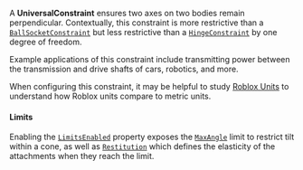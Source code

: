 A **UniversalConstraint** ensures two axes on two bodies remain perpendicular.
Contextually, this constraint is more restrictive than a
[`BallSocketConstraint`](https://create.roblox.com/docs/reference/engine/classes/BallSocketConstraint) but less restrictive than a
[`HingeConstraint`](https://create.roblox.com/docs/reference/engine/classes/HingeConstraint) by one degree of freedom.

Example applications of this constraint include transmitting power between the
transmission and drive shafts of cars, robotics, and more.

When configuring this constraint, it may be helpful to study
[Roblox Units](https://create.roblox.com/docs/physics/units) to understand how Roblox units
compare to metric units.
#### Limits

Enabling the [`LimitsEnabled`](https://create.roblox.com/docs/reference/engine/classes/UniversalConstraint#LimitsEnabled) property
exposes the [`MaxAngle`](https://create.roblox.com/docs/reference/engine/classes/UniversalConstraint#MaxAngle) limit to restrict
tilt within a cone, as well as
[`Restitution`](https://create.roblox.com/docs/reference/engine/classes/UniversalConstraint#Restitution) which defines the
elasticity of the attachments when they reach the limit.